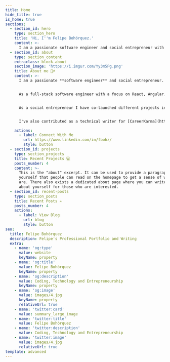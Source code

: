 ```yaml
---
title: Home
hide_title: true
is_home: true
sections:
  - section_id: hero
    type: section_hero
    title: 'Hi, I''m Felipe Bohórquez.'
    content: >-
      I am a passionate software engineer and social entrepreneur with a mission to make our world a better place.
  - section_id: about
    type: section_content
    extraclass: block-about
    section_image: 'https://i.imgur.com/Yy3m5Pg.png'
    title: About me 🙋‍♂️
    content: >-
      I am a passionate **software engineer** and social entrepreneur. I am proud of my beginnings as a youth developer with inner-city kids then through education within the halls of congress and now in software engineering.


      As a full-stack software engineer with a focus on React, Angular, Node.js, Typescript and JavaScript, I've built a robust portfolio including a professional coffee cupping app. I've also built custom library projects in other languages such as Ruby that have been used widely by the developer community.


      As a social entrepreneur I have co-launched different projects in areas such as health (MomBox), sustainability (PowerToThePeople), specialty food through art ([ArtesanoSpirit](https://artesanospirit.com/)) and performing arts. Many of such ventures have been awarded in business competitions.


      I've also contributed as a technical writer for [CareerKarma](https://careerkarma.com/blog/author/felipe-bohorquez/) and have been featured on various tech journals on [Medium](https://fbohorqu.medium.com/).

    actions:
      - label: Connect With Me
        url: https://www.linkedin.com/in/fbohz/
        style: button
  - section_id: projects
    type: section_projects
    title: Recent Projects 💻
    posts_number: 4
    content: >-
      This is the "about" excerpt. It can be used to provide a paragraph about
      yourself that people can read on the homepage to get a sense of who you
      are. There also exists a dedicated about page where you can write more
      about yourself for those who are interested.
  - section_id: recent-posts
    type: section_posts
    title: Recent Posts ✍️
    posts_number: 4
    actions:
      - label: View Blog
        url: blog
        style: button
seo:
  title: Felipe Bohórquez
  description: Felipe's Professional Portfolio and Writing
  extra:
    - name: 'og:type'
      value: website
      keyName: property
    - name: 'og:title'
      value: Felipe Bohórquez
      keyName: property
    - name: 'og:description'
      value: Coding, Technology and Entrepreneurship
      keyName: property
    - name: 'og:image'
      value: images/4.jpg
      keyName: property
      relativeUrl: true
    - name: 'twitter:card'
      value: summary_large_image
    - name: 'twitter:title'
      value: Felipe Bohórquez
    - name: 'twitter:description'
      value: Coding, Technology and Entrepreneurship
    - name: 'twitter:image'
      value: images/4.jpg
      relativeUrl: true
template: advanced
---
```

